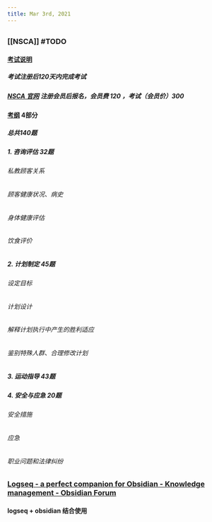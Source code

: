 ```yaml
---
title: Mar 3rd, 2021
---
```


##
### [[NSCA]] #TODO
#### [考试说明](https://www.nsca.com/globalassets/certification/certification-pdfs/certification-handbook.pdf)
##### 考试注册后120天内完成考试
##### [NSCA 官网](https://www.nsca.com/) 注册会员后报名，会员费 120 ，考试（会员价）300
#### [考纲](https://www.nsca.com/contentassets/53ec33293e1c4551be4153186d4b2052/cpt-dco--public-view--effective-01-2019-.pdf) 4部分
##### 总共140题
##### 1. 咨询评估 32题
###### 私教顾客关系
###### 顾客健康状况、病史
###### 身体健康评估
###### 饮食评价
##### 2. 计划制定 45题
###### 设定目标
###### 计划设计
###### 解释计划执行中产生的胜利适应
###### 鉴别特殊人群、合理修改计划
##### 3. 运动指导 43题
##### 4. 安全与应急 20题
###### 安全措施
###### 应急
###### 职业问题和法律纠纷
### [Logseq - a perfect companion for Obsidian - Knowledge management - Obsidian Forum](https://forum.obsidian.md/t/logseq-a-perfect-companion-for-obsidian/10887)
#### logseq + obsidian 结合使用
